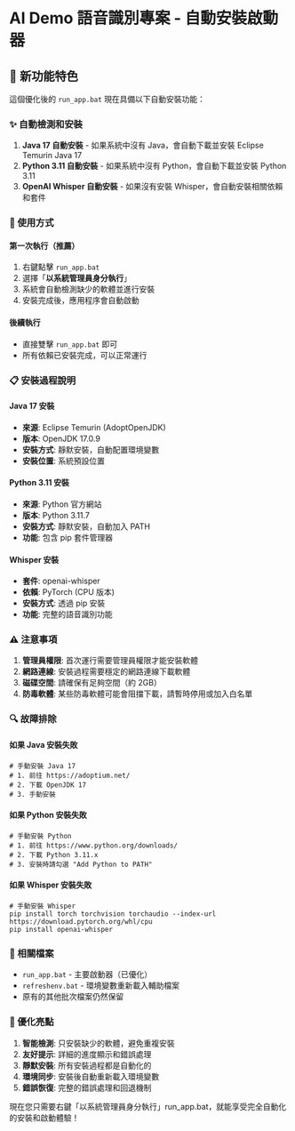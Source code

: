 # AI Demo 語音識別專案 - 自動安裝啟動器

## 🚀 新功能特色

這個優化後的 `run_app.bat` 現在具備以下自動安裝功能：

### ✨ 自動檢測和安裝
1. **Java 17 自動安裝** - 如果系統中沒有 Java，會自動下載並安裝 Eclipse Temurin Java 17
2. **Python 3.11 自動安裝** - 如果系統中沒有 Python，會自動下載並安裝 Python 3.11
3. **OpenAI Whisper 自動安裝** - 如果沒有安裝 Whisper，會自動安裝相關依賴和套件

### 🔧 使用方式

#### 第一次執行（推薦）
1. 右鍵點擊 `run_app.bat`
2. 選擇「**以系統管理員身分執行**」
3. 系統會自動檢測缺少的軟體並進行安裝
4. 安裝完成後，應用程序會自動啟動

#### 後續執行
- 直接雙擊 `run_app.bat` 即可
- 所有依賴已安裝完成，可以正常運行

### 📋 安裝過程說明

#### Java 17 安裝
- **來源**: Eclipse Temurin (AdoptOpenJDK)
- **版本**: OpenJDK 17.0.9
- **安裝方式**: 靜默安裝，自動配置環境變數
- **安裝位置**: 系統預設位置

#### Python 3.11 安裝
- **來源**: Python 官方網站
- **版本**: Python 3.11.7
- **安裝方式**: 靜默安裝，自動加入 PATH
- **功能**: 包含 pip 套件管理器

#### Whisper 安裝
- **套件**: openai-whisper
- **依賴**: PyTorch (CPU 版本)
- **安裝方式**: 透過 pip 安裝
- **功能**: 完整的語音識別功能

### ⚠️ 注意事項

1. **管理員權限**: 首次運行需要管理員權限才能安裝軟體
2. **網路連線**: 安裝過程需要穩定的網路連線下載軟體
3. **磁碟空間**: 請確保有足夠空間（約 2GB）
4. **防毒軟體**: 某些防毒軟體可能會阻擋下載，請暫時停用或加入白名單

### 🔍 故障排除

#### 如果 Java 安裝失敗
```batch
# 手動安裝 Java 17
# 1. 前往 https://adoptium.net/
# 2. 下載 OpenJDK 17
# 3. 手動安裝
```

#### 如果 Python 安裝失敗
```batch
# 手動安裝 Python
# 1. 前往 https://www.python.org/downloads/
# 2. 下載 Python 3.11.x
# 3. 安裝時請勾選 "Add Python to PATH"
```

#### 如果 Whisper 安裝失敗
```batch
# 手動安裝 Whisper
pip install torch torchvision torchaudio --index-url https://download.pytorch.org/whl/cpu
pip install openai-whisper
```

### 📁 相關檔案

- `run_app.bat` - 主要啟動器（已優化）
- `refreshenv.bat` - 環境變數重新載入輔助檔案
- 原有的其他批次檔案仍然保留

### 🌟 優化亮點

1. **智能檢測**: 只安裝缺少的軟體，避免重複安裝
2. **友好提示**: 詳細的進度顯示和錯誤處理
3. **靜默安裝**: 所有安裝過程都是自動化的
4. **環境同步**: 安裝後自動重新載入環境變數
5. **錯誤恢復**: 完整的錯誤處理和回退機制

現在您只需要右鍵「以系統管理員身分執行」run_app.bat，就能享受完全自動化的安裝和啟動體驗！
